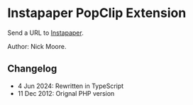 # Instapaper PopClip Extension

Send a URL to [Instapaper](https://www.instapaper.com/).

Author: Nick Moore.

## Changelog

- 4 Jun 2024: Rewritten in TypeScript
- 11 Dec 2012: Orignal PHP version
